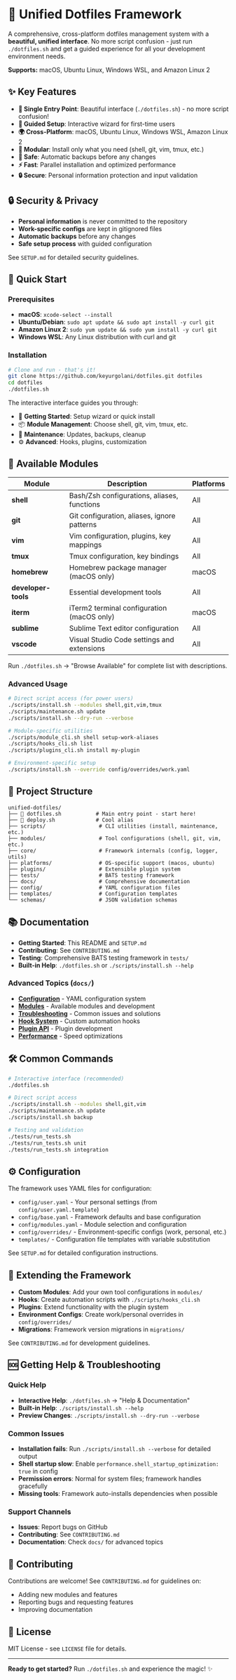 # 🎯 Unified Dotfiles Framework

A comprehensive, cross-platform dotfiles management system with a **beautiful, unified interface**. No more script confusion - just run `./dotfiles.sh` and get a guided experience for all your development environment needs.

**Supports:** macOS, Ubuntu Linux, Windows WSL, and Amazon Linux 2

## ✨ Key Features

- **🎯 Single Entry Point**: Beautiful interface (`./dotfiles.sh`) - no more script confusion!
- **🧙 Guided Setup**: Interactive wizard for first-time users
- **🌍 Cross-Platform**: macOS, Ubuntu Linux, Windows WSL, Amazon Linux 2
- **🧩 Modular**: Install only what you need (shell, git, vim, tmux, etc.)
- **💾 Safe**: Automatic backups before any changes
- **⚡ Fast**: Parallel installation and optimized performance
- **🔒 Secure**: Personal information protection and input validation

## 🔒 Security & Privacy

- **Personal information** is never committed to the repository
- **Work-specific configs** are kept in gitignored files
- **Automatic backups** before any changes
- **Safe setup process** with guided configuration

See `SETUP.md` for detailed security guidelines.

## 🚀 Quick Start

### Prerequisites
- **macOS**: `xcode-select --install`
- **Ubuntu/Debian**: `sudo apt update && sudo apt install -y curl git`
- **Amazon Linux 2**: `sudo yum update && sudo yum install -y curl git`
- **Windows WSL**: Any Linux distribution with curl and git

### Installation

```bash
# Clone and run - that's it!
git clone https://github.com/keyurgolani/dotfiles.git dotfiles
cd dotfiles
./dotfiles.sh
```

The interactive interface guides you through:
- 🚀 **Getting Started**: Setup wizard or quick install
- 📦 **Module Management**: Choose shell, git, vim, tmux, etc.
- 🔧 **Maintenance**: Updates, backups, cleanup
- ⚙️ **Advanced**: Hooks, plugins, customization



## 🎯 Available Modules

| Module | Description | Platforms |
|--------|-------------|-----------|
| **shell** | Bash/Zsh configurations, aliases, functions | All |
| **git** | Git configuration, aliases, ignore patterns | All |
| **vim** | Vim configuration, plugins, key mappings | All |
| **tmux** | Tmux configuration, key bindings | All |
| **homebrew** | Homebrew package manager (macOS only) | macOS |
| **developer-tools** | Essential development tools | All |
| **iterm** | iTerm2 terminal configuration (macOS only) | macOS |
| **sublime** | Sublime Text editor configuration | All |
| **vscode** | Visual Studio Code settings and extensions | All |

Run `./dotfiles.sh` → "Browse Available" for complete list with descriptions.

### Advanced Usage

```bash
# Direct script access (for power users)
./scripts/install.sh --modules shell,git,vim,tmux
./scripts/maintenance.sh update
./scripts/install.sh --dry-run --verbose

# Module-specific utilities
./scripts/module_cli.sh shell setup-work-aliases
./scripts/hooks_cli.sh list
./scripts/plugins_cli.sh install my-plugin

# Environment-specific setup
./scripts/install.sh --override config/overrides/work.yaml
```

## 📁 Project Structure

```
unified-dotfiles/
├── 🎯 dotfiles.sh           # Main entry point - start here!
├── 🚀 deploy.sh             # Cool alias
├── scripts/                 # CLI utilities (install, maintenance, etc.)
├── modules/                 # Tool configurations (shell, git, vim, etc.)
├── core/                    # Framework internals (config, logger, utils)
├── platforms/               # OS-specific support (macos, ubuntu)
├── plugins/                 # Extensible plugin system
├── tests/                   # BATS testing framework
├── docs/                    # Comprehensive documentation
├── config/                  # YAML configuration files
├── templates/               # Configuration templates
└── schemas/                 # JSON validation schemas
```

## 📚 Documentation

- **Getting Started**: This README and `SETUP.md`
- **Contributing**: See `CONTRIBUTING.md`
- **Testing**: Comprehensive BATS testing framework in `tests/`
- **Built-in Help**: `./dotfiles.sh` or `./scripts/install.sh --help`

### Advanced Topics (`docs/`)
- **[Configuration](docs/configuration.md)** - YAML configuration system
- **[Modules](docs/modules.md)** - Available modules and development
- **[Troubleshooting](docs/troubleshooting.md)** - Common issues and solutions
- **[Hook System](docs/hook-system.md)** - Custom automation hooks
- **[Plugin API](docs/plugin-api.md)** - Plugin development
- **[Performance](docs/performance-optimization.md)** - Speed optimizations

## 🛠️ Common Commands

```bash
# Interactive interface (recommended)
./dotfiles.sh

# Direct script access
./scripts/install.sh --modules shell,git,vim
./scripts/maintenance.sh update
./scripts/install.sh backup

# Testing and validation
./tests/run_tests.sh
./tests/run_tests.sh unit
./tests/run_tests.sh integration
```

## ⚙️ Configuration

The framework uses YAML files for configuration:
- `config/user.yaml` - Your personal settings (from `config/user.yaml.template`)
- `config/base.yaml` - Framework defaults and base configuration
- `config/modules.yaml` - Module selection and configuration
- `config/overrides/` - Environment-specific configs (work, personal, etc.)
- `templates/` - Configuration file templates with variable substitution

See `SETUP.md` for detailed configuration instructions.

## 🔧 Extending the Framework

- **Custom Modules**: Add your own tool configurations in `modules/`
- **Hooks**: Create automation scripts with `./scripts/hooks_cli.sh`
- **Plugins**: Extend functionality with the plugin system
- **Environment Configs**: Create work/personal overrides in `config/overrides/`
- **Migrations**: Framework version migrations in `migrations/`

See `CONTRIBUTING.md` for development guidelines.

## 🆘 Getting Help & Troubleshooting

### Quick Help
- **Interactive Help**: `./dotfiles.sh` → "Help & Documentation"
- **Built-in Help**: `./scripts/install.sh --help`
- **Preview Changes**: `./scripts/install.sh --dry-run --verbose`

### Common Issues
- **Installation fails**: Run `./scripts/install.sh --verbose` for detailed output
- **Shell startup slow**: Enable `performance.shell_startup_optimization: true` in config
- **Permission errors**: Normal for system files; framework handles gracefully
- **Missing tools**: Framework auto-installs dependencies when possible

### Support Channels
- **Issues**: Report bugs on GitHub
- **Contributing**: See `CONTRIBUTING.md`
- **Documentation**: Check `docs/` for advanced topics

## 🤝 Contributing

Contributions are welcome! See `CONTRIBUTING.md` for guidelines on:
- Adding new modules and features
- Reporting bugs and requesting features  
- Improving documentation

## 📄 License

MIT License - see `LICENSE` file for details.

---

**Ready to get started?** Run `./dotfiles.sh` and experience the magic! ✨
